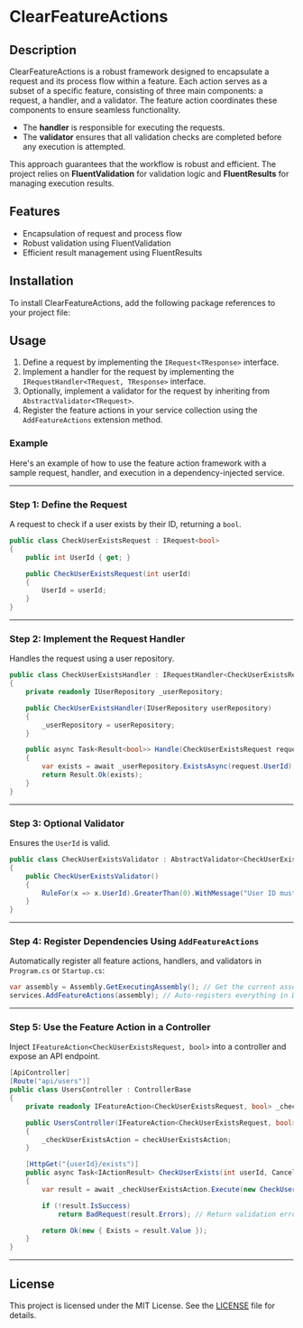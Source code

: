 # ClearFeatureActions

## Description
ClearFeatureActions is a robust framework designed to encapsulate a request and its process flow within a feature. Each action serves as a subset of a specific feature, consisting of three main components: a request, a handler, and a validator. The feature action coordinates these components to ensure seamless functionality.

- The **handler** is responsible for executing the requests.
- The **validator** ensures that all validation checks are completed before any execution is attempted.

This approach guarantees that the workflow is robust and efficient. The project relies on **FluentValidation** for validation logic and **FluentResults** for managing execution results.

## Features
- Encapsulation of request and process flow
- Robust validation using FluentValidation
- Efficient result management using FluentResults

## Installation
To install ClearFeatureActions, add the following package references to your project file:

## Usage
1. Define a request by implementing the `IRequest<TResponse>` interface.
2. Implement a handler for the request by implementing the `IRequestHandler<TRequest, TResponse>` interface.
3. Optionally, implement a validator for the request by inheriting from `AbstractValidator<TRequest>`.
4. Register the feature actions in your service collection using the `AddFeatureActions` extension method.

### Example

Here's an example of how to use the feature action framework with a sample request, handler, and execution in a dependency-injected service.  

---

### **Step 1: Define the Request**  
A request to check if a user exists by their ID, returning a `bool`.  

```csharp
public class CheckUserExistsRequest : IRequest<bool>
{
    public int UserId { get; }

    public CheckUserExistsRequest(int userId)
    {
        UserId = userId;
    }
}
```

---

### **Step 2: Implement the Request Handler**  
Handles the request using a user repository.  

```csharp
public class CheckUserExistsHandler : IRequestHandler<CheckUserExistsRequest, bool>
{
    private readonly IUserRepository _userRepository;

    public CheckUserExistsHandler(IUserRepository userRepository)
    {
        _userRepository = userRepository;
    }

    public async Task<Result<bool>> Handle(CheckUserExistsRequest request, CancellationToken cancellationToken)
    {
        var exists = await _userRepository.ExistsAsync(request.UserId);
        return Result.Ok(exists);
    }
}
```

---

### **Step 3: Optional Validator**  
Ensures the `UserId` is valid.  

```csharp
public class CheckUserExistsValidator : AbstractValidator<CheckUserExistsRequest>
{
    public CheckUserExistsValidator()
    {
        RuleFor(x => x.UserId).GreaterThan(0).WithMessage("User ID must be greater than zero.");
    }
}
```

---

### **Step 4: Register Dependencies Using `AddFeatureActions`**  
Automatically register all feature actions, handlers, and validators in `Program.cs` or `Startup.cs`:  

```csharp
var assembly = Assembly.GetExecutingAssembly(); // Get the current assembly
services.AddFeatureActions(assembly); // Auto-registers everything in DI
```

---

### **Step 5: Use the Feature Action in a Controller**  
Inject `IFeatureAction<CheckUserExistsRequest, bool>` into a controller and expose an API endpoint.  

```csharp
[ApiController]
[Route("api/users")]
public class UsersController : ControllerBase
{
    private readonly IFeatureAction<CheckUserExistsRequest, bool> _checkUserExistsAction;

    public UsersController(IFeatureAction<CheckUserExistsRequest, bool> checkUserExistsAction)
    {
        _checkUserExistsAction = checkUserExistsAction;
    }

    [HttpGet("{userId}/exists")]
    public async Task<IActionResult> CheckUserExists(int userId, CancellationToken cancellationToken)
    {
        var result = await _checkUserExistsAction.Execute(new CheckUserExistsRequest(userId), cancellationToken);

        if (!result.IsSuccess)
            return BadRequest(result.Errors); // Return validation errors if any

        return Ok(new { Exists = result.Value });
    }
}
```

---

## License
This project is licensed under the MIT License. See the [LICENSE](LICENSE) file for details.